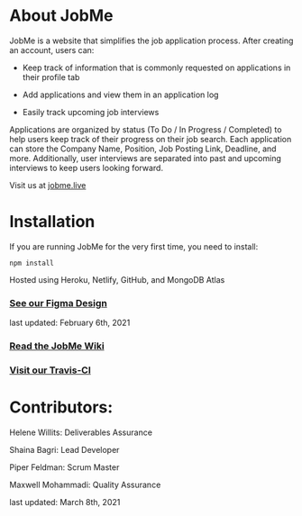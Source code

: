 # About JobMe

JobMe is a website that simplifies the job application process. After creating an account, users can:

- Keep track of information that is commonly requested on applications in their profile tab

- Add applications and view them in an application log

- Easily track upcoming job interviews

Applications are organized by status (To Do / In Progress / Completed) to help users keep track of their progress on their job search. Each application can store the Company Name, Position, Job Posting Link, Deadline, and more. Additionally, user interviews are separated into past and upcoming interviews to keep users looking forward.

Visit us at [jobme.live](https://jobme.live)

# Installation

If you are running JobMe for the very first time, you need to install:

```npm install```

Hosted using Heroku, Netlify, GitHub, and MongoDB Atlas


### [See our Figma Design](https://www.figma.com/file/R7vtwk5EloZtKxdCnrSsq4/JobMe) 
last updated: February 6th, 2021

### [Read the JobMe Wiki](../../wiki/Diagrams)

### [Visit our Travis-CI](https://travis-ci.com/github/helenewillits/JobMe)


# Contributors:

Helene Willits: Deliverables Assurance

Shaina Bagri: Lead Developer

Piper Feldman: Scrum Master

Maxwell Mohammadi: Quality Assurance


last updated: March 8th, 2021
